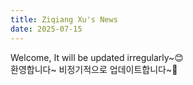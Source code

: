 ```yaml
---
title: Ziqiang Xu's News
date: 2025-07-15
---
```


Welcome, It will be updated irregularly~😊<br>
환영합니다~ 비정기적으로 업데이트합니다~🥳<br>